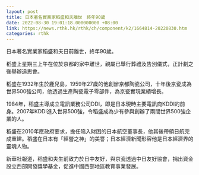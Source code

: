 ```yaml
---
layout: post
title: 日本著名實業家稻盛和夫離世　終年90歲
date: 2022-08-30 19:01:18.000000000 +08:00
link: https://news.rthk.hk/rthk/ch/component/k2/1664814-20220830.htm
categories: rthk
---
```


日本著名實業家稻盛和夫日前離世，終年90歲。

稻盛上星期三上午在位於京都的家中離世，親屬已舉行葬禮及告別儀式，正計劃之後舉辦追思會。

稻盛在1932年生於鹿兒島，1959年27歲的他創辦京都陶瓷公司，十年後京瓷成為世界500強公司，他透過生產陶瓷電子零部件，為京瓷實現業績增長。

1984年，稻盛主導成立電訊業務公司DDI，即是日本現時主要電訊商KDDI的前身。2007年KDDI進入世界500強，令稻盛成為少有參與創辦了兩間世界500強企業的人。

稻盛在2010年應政府要求，擔任陷入財困的日本航空董事長，他其後帶領日航完成重建。稻盛在日本有「經營之神」的美譽；日本經濟新聞形容他是日本經濟界的靈魂人物。

新華社報道，稻盛和夫生前致力於日中友好，與京瓷透過中日友好協會，捐出資金設立西部開發獎學基金，促進中國西部地區教育事業發展。
